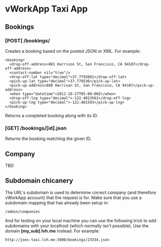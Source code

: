 # vWorkApp Taxi App


## Bookings

### [POST] /bookings/

Creates a booking based on the posted JSON or XML. For example:

	<booking>
	  <drop-off-address>881 Harrison St, San Francisco, CA 94107</drop-off-address>
	  <contact-number nil="true"/>
	  <drop-off-lat type="decimal">37.7793881</drop-off-lat>
	  <pick-up-lat type="decimal">37.779536</pick-up-lat>
	  <pick-up-address>880 Harrison St, San Francisco, CA 94107</pick-up-address>
	  <when type="datetime">2011-10-27T05:00:00Z</when>
	  <drop-off-lng type="decimal">-122.4013562</drop-off-lng>
	  <pick-up-lng type="decimal">-122.401503</pick-up-lng>
	</booking>

Returns a completed booking along with its ID.

### [GET] /bookings/[id].json

Returns the booking matching the given ID.

## Company

TBD

## Subdomain chicanery

The URL's subdomain is used to determine correct company (and therefore vWorkApp account) that the request is for. Make sure that you use a subdomain mapping that has already been setup in:

	/admin/companies
	
And for testing on your local machine you can use the following trick to add subdomains with your localhost (which normally isn't possible). Use the domain **[my_sub].lvh.me** instead. For example:

	http://joes-taxi.lvh.me:3000/bookings/23334.json